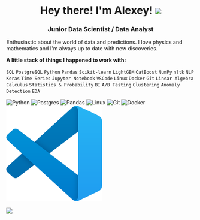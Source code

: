<h1 align="center"> Hey there! I'm Alexey!
<img src="https://github.com/blackcater/blackcater/raw/main/images/Hi.gif" height="32"/></h1>
<h3 align="center">Junior Data Scientist / Data Analyst </h3>

Enthusiastic about the world of data and predictions. I love physics and mathematics and I'm always up to date with new discoveries.

**A little stack of things I happened to work with:**

`SQL` `PostgreSQL` `Python` `Pandas` `Scikit-learn` `LightGBM` `CatBoost` `NumPy` `nltk` `NLP` `Keras` `Time Series`
`Jupyter Notebook` `VSCode` `Linux` `Docker` `Git` `Linear Algebra` `Calculus` `Statistics & Probability`
`BI` `A/B Testing` `Clustering` `Anomaly Detection` `EDA` 

![Python](https://img.shields.io/badge/python-3670A0?style=for-the-badge&logo=python&logoColor=ffdd54)
![Postgres](https://img.shields.io/badge/postgres-%23316192.svg?style=for-the-badge&logo=postgresql&logoColor=white)
![Pandas](https://img.shields.io/badge/pandas-%23150458.svg?style=for-the-badge&logo=pandas&logoColor=white)
![Linux](https://img.shields.io/badge/Linux-FCC624?style=for-the-badge&logo=linux&logoColor=black)
![Git](https://img.shields.io/badge/git-%23F05033.svg?style=for-the-badge&logo=git&logoColor=white)
![Docker](https://img.shields.io/badge/docker-%230db7ed.svg?style=for-the-badge&logo=docker&logoColor=white)
![VSCode](https://raw.githubusercontent.com/devicons/devicon/55609aa5bd817ff167afce0d965585c92040787a/icons/vscode/vscode-original.svg)

![](https://komarev.com/ghpvc/?username=ipsiman)
